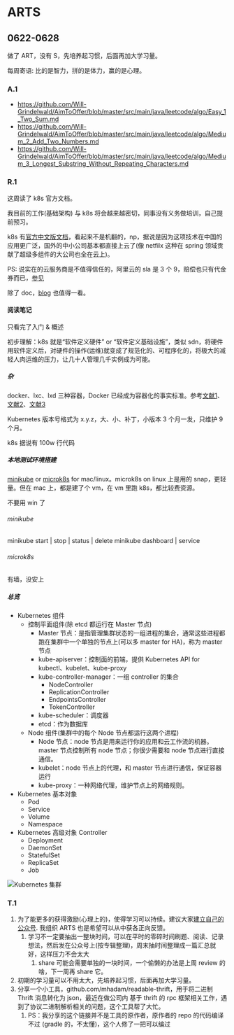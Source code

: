 # ARTS

## 0622-0628

做了 ART，没有 S，先培养起习惯，后面再加大学习量。

每周寄语: 比的是智力，拼的是体力，赢的是心理。

### A.1

* https://github.com/Will-Grindelwald/AimToOffer/blob/master/src/main/java/leetcode/algo/Easy_1_Two_Sum.md
* https://github.com/Will-Grindelwald/AimToOffer/blob/master/src/main/java/leetcode/algo/Medium_2_Add_Two_Numbers.md
* https://github.com/Will-Grindelwald/AimToOffer/blob/master/src/main/java/leetcode/algo/Medium_3_Longest_Substring_Without_Repeating_Characters.md

### R.1

这周读了 k8s 官方文档。

我目前的工作(基础架构) 与 k8s 将会越来越密切，同事没有义务做培训，自己提前预习。

k8s 有[官方中文版文档](https://kubernetes.io/zh/docs/home)，看起来不是机翻的，np，据说是因为这项技术在中国的应用更广泛，国外的中小公司基本都直接上云了(像 netfilx 这种在 spring 领域贡献了超级多组件的大公司也全在云上)。

PS: 说实在的云服务商是不值得信任的，阿里云的 sla 是 3 个 9，赔偿也只有代金券而已，[参见](http://terms.aliyun.com/legal-agreement/terms/suit_bu1_ali_cloud/suit_bu1_ali_cloud201909241949_62160.html?spm=a2c4g.11186623.2.11.7ec01d94ooNNA3)

除了 doc，[blog](https://kubernetes.io/zh/blog) 也值得一看。

#### 阅读笔记

只看完了入门 & 概述

初步理解：k8s 就是“软件定义硬件” or “软件定义基础设施”，类似 sdn，将硬件用软件定义后，对硬件的操作(运维)就变成了规范化的、可程序化的，将极大的减轻人肉运维的压力，让几十人管理几千实例成为可能。

##### 杂

docker、lxc、lxd 三种容器，Docker 已经成为容器化的事实标准。参考[文献1](https://www.zhihu.com/question/268288911)、[文献2](https://blog.csdn.net/zhengmx100/article/details/79415742)、[文献3](https://www.upguard.com/articles/docker-vs-lxc)

Kubernetes 版本号格式为 x.y.z，大、小、补丁，小版本 3 个月一发，只维护 9 个月。

k8s 据说有 100w 行代码

##### 本地测试环境搭建

[minikube](https://kubernetes.io/docs/tasks/tools/install-minikube/) or [microk8s](https://microk8s.io/) for mac/linux。microk8s on linux 上是用的 snap，更轻量。但在 mac 上，都是建了个 vm，在 vm 里跑 k8s，都比较费资源。

不要用 win 了

###### minikube

minikube start | stop | status | delete
minikube dashboard | service

###### microk8s

有墙，没安上

##### 总览

* Kubernetes 组件
    * 控制平面组件(除 etcd 都运行在 Master 节点)
        * Master 节点：是指管理集群状态的一组进程的集合，通常这些进程都跑在集群中一个单独的节点上(可以多 master for HA)，称为 master 节点
        * kube-apiserver：控制面的前端，提供 Kubernetes API for kubectl、kubelet、kube-proxy
        * kube-controller-manager：一组 controller 的集合
            * NodeController
            * ReplicationController
            * EndpointsController
            * TokenController
        * kube-scheduler：调度器
        * etcd：作为数据库
    * Node 组件(集群中的每个 Node 节点都运行这两个进程)
        * Node 节点：node 节点是用来运行你的应用和云工作流的机器。master 节点控制所有 node 节点；你很少需要和 node 节点进行直接通信。
        * kubelet：node 节点上的代理，和 master 节点进行通信，保证容器运行
        * kube-proxy：一种网络代理，维护节点上的网络规则。
* Kubernetes 基本对象
    * Pod
    * Service
    * Volume
    * Namespace
* Kubernetes 高级对象 Controller
    * Deployment
    * DaemonSet
    * StatefulSet
    * ReplicaSet
    * Job

![Kubernetes 集群](https://d33wubrfki0l68.cloudfront.net/7016517375d10c702489167e704dcb99e570df85/7bb53/images/docs/components-of-kubernetes.png)

### T.1

1. 为了能更多的获得激励(心理上的)，使得学习可以持续。建议大家[建立自己的公众号](https://mp.weixin.qq.com). 我组织 ARTS 也是希望可以从中获各正向反馈。
    1. 学习不一定要抽出一整块时间，可以在平时的零碎时间刷题、阅读、记录想法，然后发在公众号上(按专辑整理)，周末抽时间整理成一篇汇总就好，这样压力不会太大
        1. share 可能会需要单独的一块时间，一个偷懒的办法是上周 review 的啥，下一周再 share 它。
1. 初期的学习量可以不用太大，先培养起习惯，后面再加大学习量。
1. 分享一个小工具，github.com/mhadam/readable-thrift，用于将二进制 Thrift 消息转化为 json，最近在做公司内 基于 thrift 的 rpc 框架相关工作，遇到了协议二进制解析相关的问题，这个工具帮了大忙。
    1. PS：我分享的这个链接并不是工具的原作者，原作者的 repo 的代码编译不过 (gradle 的，不太懂)，这个人修了一把可以编过
